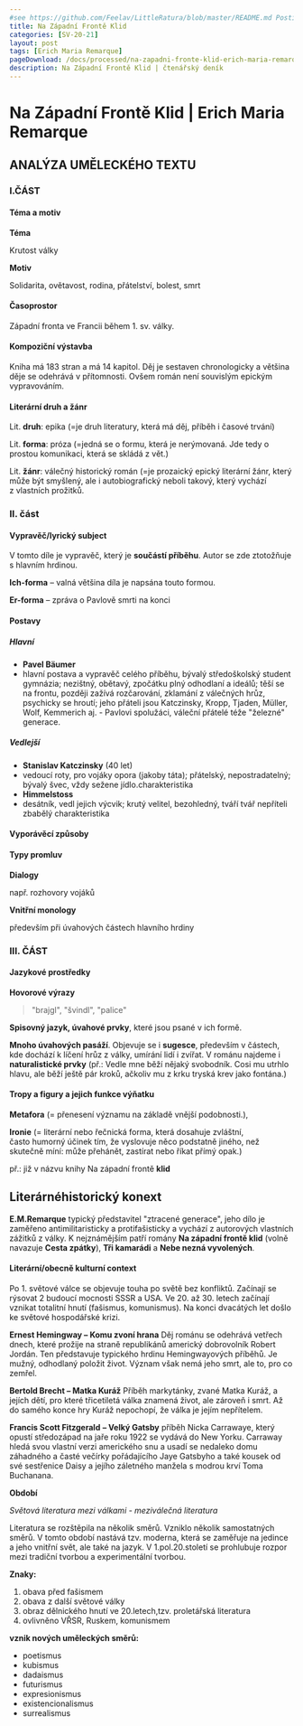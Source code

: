 ```yaml
---
#see https://github.com/Feelav/LittleRatura/blob/master/README.md Posting new books
title: Na Západní Frontě Klid
categories: [SV-20-21]
layout: post
tags: [Erich Maria Remarque]
pageDownload: /docs/processed/na-zapadni-fronte-klid-erich-maria-remarque.docx
description: Na Západní Frontě Klid | čtenářský deník
---
```


# Na Západní Frontě Klid | Erich Maria Remarque

## ANALÝZA UMĚLECKÉHO TEXTU

### I.ČÁST

#### Téma a motiv

**Téma**

Krutost války

**Motiv**

Solidarita, ovětavost, rodina, přátelství, bolest, smrt

#### Časoprostor

Západní fronta ve Francii během 1. sv. války.

#### Kompoziční výstavba

Kniha má 183 stran a má 14 kapitol. Děj je sestaven chronologicky a
většina děje se odehrává v přítomnosti. Ovšem román není souvislým
epickým vypravováním.

#### Literární druh a žánr

Lit. **druh**: epika (=je druh
literatury, která má děj, příběh i časové trvání)

Lit. **forma**: próza (=jedná se o formu,
která je nerýmovaná. Jde tedy o prostou komunikaci, která se skládá
z vět.)

Lit. **žánr**: válečný historický román
(=je prozaický epický literární žánr, který může být smyšlený, ale i
autobiografický neboli takový, který vychází z vlastních prožitků.

### II. část

#### Vypravěč/lyrický subject

V tomto díle je vypravěč, který je **součástí příběhu**. Autor se zde
ztotožňuje s hlavním hrdinou.

**Ich-forma** – valná většina díla je napsána touto formou.

**Er-forma** – zpráva o Pavlově smrti na konci

#### Postavy

##### Hlavní

- **Pavel Bäumer**   
 - hlavní postava a vypravěč celého příběhu, bývalý středoškolský student gymnázia; nezištný, obětavý, zpočátku plný odhodlaní a ideálů; těší se na frontu, později zažívá rozčarování, zklamání z válečných hrůz, psychicky se hroutí; jeho přáteli jsou Katczinsky, Kropp, Tjaden, Müller, Wolf, Kemmerich aj. - Pavlovi spolužáci, váleční přátelé téže "železné" generace. 
##### Vedlejší

- **Stanislav Katczinsky** (40 let)  
 - vedoucí roty, pro vojáky opora (jakoby táta); přátelský, nepostradatelný; bývalý švec, vždy sežene jídlo.charakteristika
- **Himmelstoss**  
 - desátník, vedl jejich výcvik; krutý velitel, bezohledný, tváří tvář nepříteli zbabělý charakteristika

#### Vyporávěcí způsoby

#### Typy promluv

**Dialogy** 

např. rozhovory vojáků

**Vnitřní monology** 

především při úvahových částech hlavního hrdiny

### III. ČÁST

#### Jazykové prostředky

**Hovorové výrazy** 

> "brajgl", "švindl", "palice"

**Spisovný jazyk, úvahové prvky**, které jsou psané v ich formě.

**Mnoho úvahových pasáží**. Objevuje se i **sugesce**,
především v částech, kde dochází k líčení hrůz z války, umírání lidí i
zvířat. V románu najdeme i **naturalistické prvky** (př.: Vedle mne běží
nějaký svobodník. Cosi mu utrhlo hlavu, ale běží ještě pár kroků,
ačkoliv mu z krku tryská krev jako fontána.)

#### Tropy a figury a jejich funkce výňatku

**Metafora** (= přenesení významu na základě vnější podobnosti.),

**Ironie** (= literární nebo řečnická forma, která dosahuje zvláštní, často humorný účinek tím, že vyslovuje něco podstatně jiného, než skutečně míní: může přehánět, zastírat nebo říkat přímý opak.)

př.: již v názvu knihy Na západní frontě **klid**

## Literárnéhistorický konext

**E.M.Remarque**
typický představitel "ztracené generace", jeho dílo je zaměřeno
antimilitaristicky a protifašisticky a vychází z autorových vlastních
zážitků z války. K nejznámějším patří romány **Na západní frontě
klid** (volně navazuje **Cesta zpátky**), **Tři kamarádi** a **Nebe
nezná vyvolených**.

#### Literární/obecně kulturní context

Po 1. světové válce se objevuje touha po světě bez konfliktů. Začínají
se rýsovat 2 budoucí mocnosti SSSR a USA. Ve 20. až 30. letech začínají
vznikat totalitní hnutí (fašismus, komunismus). Na konci dvacátých let
došlo ke světové hospodářské krizi.

**Ernest Hemingway – Komu zvoní hrana** 
Děj románu se odehrává vetřech dnech, které prožije na straně republikánů americký dobrovolník Robert Jordán. Ten představuje typického hrdinu Hemingwayových příběhů.
Je mužný, odhodlaný položit život. Význam však nemá jeho smrt, ale to,
pro co zemřel.

**Bertold Brecht – Matka Kuráž**
Příběh markytánky, zvané Matka Kuráž,
a jejích dětí, pro které třicetiletá válka znamená život, ale zároveň i
smrt. Až do samého konce hry Kuráž nepochopí, že válka je jejím
nepřítelem.

**Francis Scott Fitzgerald** **– Velký Gatsby** 
příběh Nicka Carrawaye,
který opustí středozápad na jaře roku 1922 se vydává do New Yorku.
Carraway hledá svou vlastní verzi amerického snu a usadí se nedaleko
domu záhadného a časté večírky pořádajícího Jaye Gatsbyho a také kousek
od své sestřenice Daisy a jejího záletného manžela s modrou krví Toma
Buchanana.

**Období**

*Světová literatura mezi válkami - meziválečná literatura*

Literatura se rozštěpila na několik směrů. Vzniklo několik samostatných
směrů. V tomto období nastává tzv. moderna, která se zaměřuje na jedince
a jeho vnitřní svět, ale také na jazyk. V 1.pol.20.století se prohlubuje
rozpor mezi tradiční tvorbou a experimentální tvorbou.

**Znaky:**

1. obava před fašismem
1. obava z další světové války
1. obraz dělnického hnutí ve 20.letech,tzv. proletářská literatura
 1. ovlivněno VŘSR, Ruskem, komunismem

**vznik nových uměleckých směrů:** 
- poetismus
- kubismus
- dadaismus
- futurismus
- expresionismus
- existencionalismus
- surrealismus

